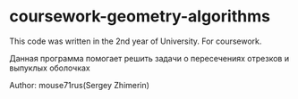 # coursework-geometry-algorithms
This code was written in the 2nd year of University. For coursework.

Данная программа помогает решить задачи о пересечениях отрезков и выпуклых оболочках

Author: mouse71rus(Sergey Zhimerin)
